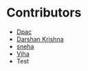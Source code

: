  # Contributors

- [Dpac](https://github.com/ldpacl)
- [Darshan Krishna](https;//github.com/DarshanKrishna-DK)
- [sneha](https://github.com/Sneha-pv25)
- [Viha](https://github.com/VihaShomikha)
- Test
